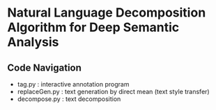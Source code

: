 Natural Language Decomposition Algorithm for Deep Semantic Analysis
=========
Code Navigation
-----------
* tag.py : interactive annotation program
* replaceGen.py : text generation by direct mean  (text style transfer)
* decompose.py : text decomposition
